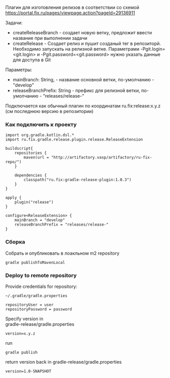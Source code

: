 Плагин для изготовления релизов в соответствии со схемой https://portal.fix.ru/pages/viewpage.action?pageId=29136911

Задачи:  
 * createReleaseBranch - создает новую ветку, предложит ввести название при выполнении задачи  
 * createRelease - Создает релиз и пушит созданый тег в репозиторй. Необходимо запускать на релизной ветке. 
 Параметрами  -Pgit.login=<git.login> и -Pgit.password=<git.password> нужно указать данные для доступа в Git
    
Параметры:
 * mainBranch: String, - название основной ветки, по-умолчанию - "develop"
 * releaseBranchPrefix: String - префикс для релизной ветки, по-умолчанию - "releases/release-"


Подключается как обычный плагин по координатам ru.fix:release:x.y.z (см последнюю версию в репозитории)

### Как подключить к проекту

```
import org.gradle.kotlin.dsl.*
import ru.fix.gradle.release.plugin.release.ReleaseExtension

buildscript{
    repositories {
        maven(url = "http://artifactory.vasp/artifactory/ru-fix-repo/")
    }

    dependencies {
        classpath("ru.fix:gradle-release-plugin:1.0.3")
    }
}

apply {
    plugin("release")
}

configure<ReleaseExtension> {
    mainBranch = "develop"
    releaseBranchPrefix = "releases/release-"
}

```
    
### Сборка    
Собрать и опубликовать в лоакльном m2 repository
```
gradle publishToMavenLocal
```

### Deploy to remote repository
Provide credentials for repository:  
```
~/.gradle/gradle.properties

repositoryUser = user
repositoryPassword = password
```
Specify version in  
gradle-release/gradle.properties
```
version=x.y.z
```
run
```
gradle publish

```
return version back in 
gradle-release/gradle.properties
```
version=1.0-SNAPSHOT
```